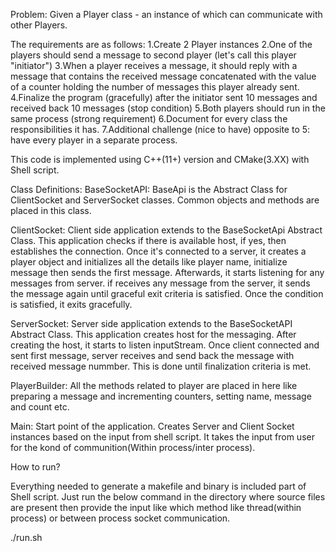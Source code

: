
Problem:
Given a Player class - an instance of which can communicate with other Players.

The requirements are as follows:
1.Create 2 Player instances
2.One of the players should send a message to second player (let's call this player "initiator")
3.When a player receives a message, it should reply with a message that contains the received message concatenated with the value of a counter holding the number of messages this player already sent.
4.Finalize the program (gracefully) after the initiator sent 10 messages and received back 10 messages (stop condition)
5.Both players should run in the same process (strong requirement)
6.Document for every class the responsibilities it has.
7.Additional challenge (nice to have) opposite to 5: have every player in a separate process.


This code is implemented using C++(11+) version and CMake(3.XX) with Shell script.

Class Definitions:
BaseSocketAPI:
BaseApi is the Abstract Class for ClientSocket and ServerSocket classes.
Common objects and methods are placed in this class.

ClientSocket:
Client side application extends to the BaseSocketApi Abstract Class.
This application checks if there is available host, if yes, then establishes the connection.
Once it's connected to a server, it creates a player object and initializes all the details like player name,
initialize message then sends the first message.
Afterwards, it starts listening for any messages from server.
if receives any message from the server, it sends the message again until graceful exit criteria is satisfied.
Once the condition is satisfied, it exits gracefully.

ServerSocket:
Server side application extends to the BaseSocketAPI Abstract Class.
This application creates host for the messaging.
After creating the host, it starts to listen inputStream.
Once client connected and sent first message, server receives and send back the message with received message nummber.
This is done until finalization criteria is met.

PlayerBuilder:
All the methods related to player are placed in here like preparing a message and 
incrementing counters, setting name, message and count etc.

Main:
Start point of the application. Creates Server and Client Socket instances based on the input from shell script.
It takes the input from user for the kond of communition(Within process/inter process).

How to run?

Everything needed to generate a makefile and binary is included part of Shell script.
Just run the below command in the directory where source files are present then provide the input like which method like thread(within process) or between process socket communication.

./run.sh

